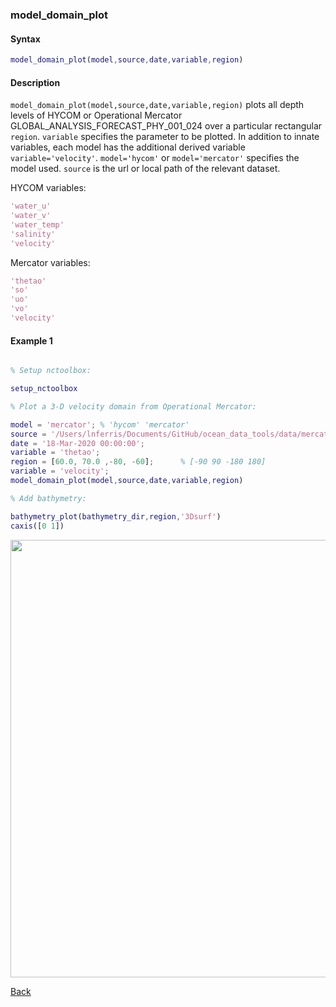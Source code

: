### model_domain_plot

#### Syntax

```Matlab
model_domain_plot(model,source,date,variable,region)
```
#### Description

``model_domain_plot(model,source,date,variable,region)`` plots all depth levels of HYCOM or Operational Mercator GLOBAL_ANALYSIS_FORECAST_PHY_001_024 over a particular rectangular ``region``. ``variable`` specifies the parameter to be plotted.  In addition to innate variables, each model has the additional derived variable ``variable='velocity'``. ``model='hycom'`` or ``model='mercator'`` specifies the model used. ``source`` is the url or local path of the relevant dataset.

HYCOM variables: 
```Matlab
'water_u' 
'water_v' 
'water_temp' 
'salinity' 
'velocity' 
```
Mercator variables: 
```Matlab
'thetao' 
'so' 
'uo' 
'vo' 
'velocity'
```
                     
#### Example 1


```Matlab

% Setup nctoolbox: 

setup_nctoolbox

% Plot a 3-D velocity domain from Operational Mercator:

model = 'mercator'; % 'hycom' 'mercator'
source = '/Users/lnferris/Documents/GitHub/ocean_data_tools/data/mercator/global-analysis-forecast-phy-001-024_1593408360353.nc'; 
date = '18-Mar-2020 00:00:00';   
variable = 'thetao'; 
region = [60.0, 70.0 ,-80, -60];      % [-90 90 -180 180]
variable = 'velocity'; 
model_domain_plot(model,source,date,variable,region)

% Add bathymetry:

bathymetry_plot(bathymetry_dir,region,'3Dsurf')
caxis([0 1])

```
<img src="https://user-images.githubusercontent.com/24570061/88409944-ab912180-cda3-11ea-84bc-f848a4f795bc.png" width="700">

[Back](https://github.com/lnferris/ocean_data_tools#plotting-gridded-data-without-building-structs-1)

